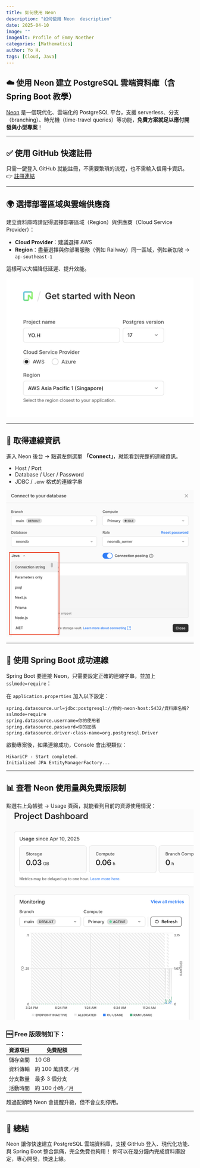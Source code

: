 ```yaml
---
title: 如何使用 Neon
description: "如何使用 Neon  description"
date: 2025-04-10
image: ""
imageAlt: Profile of Emmy Noether
categories: [Mathematics]
author: Yo H.
tags: [Cloud, Java]
---
```


## ☁️ 使用 Neon 建立 PostgreSQL 雲端資料庫（含 Spring Boot 教學）

[Neon](https://neon.tech) 是一個現代化、雲端化的 PostgreSQL 平台，支援 serverless、分支（branching）、時光機（time-travel queries）等功能，**免費方案就足以應付開發與小型專案**！

---

## ✅ 使用 GitHub 快速註冊

只需一鍵登入 GitHub 就能註冊，不需要繁瑣的流程，也不需輸入信用卡資訊。  
👉 [註冊連結](https://console.neon.tech)

---

## 🌍 選擇部署區域與雲端供應商

建立資料庫時請記得選擇部署區域（Region）與供應商（Cloud Service Provider）：

- **Cloud Provider**：建議選擇 AWS
- **Region**：盡量選擇與你部署服務（例如 Railway）同一區域，例如新加坡 → `ap-southeast-1`

這樣可以大幅降低延遲、提升效能。

![Create Neon Project](/src/assets/note/Neon/CreateProject.png)

---

## 🔌 取得連線資訊

進入 Neon 後台 → 點選左側選單 **「Connect」**，就能看到完整的連線資訊。

- Host / Port
- Database / User / Password
- JDBC / `.env` 格式的連線字串

![Connect to Neon DB](/src/assets/note/Neon/ConnectToYourDatabase.png)

---

## 🚀 使用 Spring Boot 成功連線

Spring Boot 要連接 Neon，只需要設定正確的連線字串，並加上 `sslmode=require`：

在 `application.properties` 加入以下設定：

```properties
spring.datasource.url=jdbc:postgresql://你的-neon-host:5432/資料庫名稱?sslmode=require
spring.datasource.username=你的使用者
spring.datasource.password=你的密碼
spring.datasource.driver-class-name=org.postgresql.Driver
```

啟動專案後，如果連線成功，Console 會出現類似：

```log
HikariCP - Start completed.
Initialized JPA EntityManagerFactory...
```

---

## 📊 查看 Neon 使用量與免費版限制

點選右上角帳號 → Usage 頁面，就能看到目前的資源使用情況：
![alt text](/src/assets/note/Neon/Dashboard.png)

### 🆓 Free 版限制如下：

| 資源項目 | 免費配額          |
| -------- | ----------------- |
| 儲存空間 | 10 GB             |
| 資料傳輸 | 約 100 萬請求／月 |
| 分支數量 | 最多 3 個分支     |
| 活動時間 | 約 100 小時／月   |

超過配額時 Neon 會提醒升級，但不會立刻停用。

---

## 🎉 總結

Neon 讓你快速建立 PostgreSQL 雲端資料庫，支援 GitHub 登入、現代化功能、與 Spring Boot 整合無痛，完全免費也夠用！
你可以在幾分鐘內完成資料庫設定，專心開發，快速上線。
